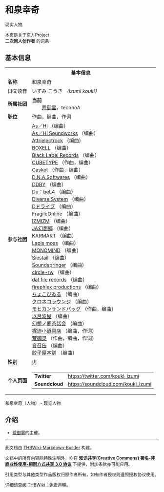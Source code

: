 # 和泉幸奇

<!-- source html: G:\repos\THBWiki-Markdown-Builder\THBWikiMarkdown\Temp\main\7\71\ns0%3A%E5%92%8C%E6%B3%89%E5%B9%B8%E5%A5%87.html -->

现实人物

本页是关于东方Project  
 **二次同人创作者** 的词条
## 基本信息

<table><tbody><tr><th colspan="3">基本信息</th></tr><tr><td class="label"><b>名称</b></td><td> 和泉幸奇 </td></tr><tr><td class="label">日文读音</td><td> いずみ こうき <i>（Izumi kouki）</i> </td></tr><tr><td class="label"><b>所属社团</b></td><td><b>当前</b><div style="margin-left:2em;"><a href="./荒御灵.md" title="荒御灵" unred="">荒御霊</a>，technoA</div></td></tr><tr><td class="label"><b>职位</b></td><td>作曲，编曲，作词</td></tr><tr><td class="label"><b>参与社团</b></td><td><a href="./As／Hi.md" title="As／Hi">As／Hi</a> （编曲）<br><a href="/As%EF%BC%8FHi_Soundworks" title="As／Hi Soundworks">As／Hi Soundworks</a> （编曲）<br><a href="./Attrielectrock.md" title="Attrielectrock">Attrielectrock</a> （编曲）<br><a href="./BOXELL.md" title="BOXELL">BOXELL</a> （编曲）<br><a href="./Black_Label_Records.md" title="Black Label Records">Black Label Records</a> （编曲）<br><a href="./CUBETYPE.md" title="CUBETYPE">CUBETYPE</a> （作曲，编曲）<br><a href="/Casket" title="Casket">Casket</a> （作曲，编曲）<br><a href="./D.N.A.Softwares.md" title="D.N.A.Softwares">D.N.A.Softwares</a> （编曲）<br><a href="./DDBY.md" title="DDBY">DDBY</a> （编曲）<br><a href="./De：beL4.md" title="De：beL4">De：beL4</a> （编曲）<br><a href="./Diverse_System.md" title="Diverse System">Diverse System</a> （编曲）<br><a href="./Dドライブ.md" title="Dドライブ">Dドライブ</a> （编曲）<br><a href="./FragileOnline.md" title="FragileOnline">FragileOnline</a> （编曲）<br><a href="./IZMIZM.md" title="IZMIZM">IZMIZM</a> （编曲）<br><a href="/index.php?title=JA%E5%B9%BB%E6%83%B3%E9%83%B7&amp;action=edit&amp;redlink=1" class="new" title="JA幻想郷（页面不存在）">JA幻想郷</a> （编曲）<br><a href="./KARMART.md" title="KARMART">KARMART</a> （编曲）<br><a href="./Lapis_moss.md" title="Lapis moss">Lapis moss</a> （编曲）<br><a href="./MONOMIND.md" title="MONOMIND">MONOMIND</a> （编曲）<br><a href="./Siestail.md" title="Siestail">Siestail</a> （编曲）<br><a href="/index.php?title=Soundspringer&amp;action=edit&amp;redlink=1" class="new" title="Soundspringer（页面不存在）">Soundspringer</a> （编曲）<br><a href="./circle-rw.md" title="circle-rw">circle-rw</a> （编曲）<br><a href="./dat_file_records.md" title="dat file records">dat file records</a> （编曲）<br><a href="./firephlex_productions.md" title="firephlex productions">firephlex productions</a> （编曲）<br><a href="./ちょこびゐる.md" title="ちょこびゐる">ちょこびゐる</a> （编曲）<br><a href="./クロネコラウンジ.md" title="クロネコラウンジ">クロネコラウンジ</a> （编曲）<br><a href="./モヒカンサンドバッグ.md" title="モヒカンサンドバッグ">モヒカンサンドバッグ</a> （作曲，编曲）<br><a href="./以呂波屋.md" title="以呂波屋">以呂波屋</a> （编曲）<br><a href="/index.php?title=%E5%B9%BB%E6%83%B3%E3%83%8E%E9%83%B7%E8%8C%B6%E8%A9%B1%E4%BC%9A&amp;action=edit&amp;redlink=1" class="new" title="幻想ノ郷茶話会（页面不存在）">幻想ノ郷茶話会</a> （编曲）<br><a href="./梶迫小道具店.md" title="梶迫小道具店">梶迫小道具店</a> （编曲，作词）<br><a href="./荒御灵.md" title="荒御灵">荒御灵</a> （作曲，编曲，作词）<br><a href="./音召缶.md" title="音召缶">音召缶</a> （编曲）<br><a href="./餃子屋本舗.md" title="餃子屋本舗">餃子屋本舗</a> （编曲）</td></tr><tr><td class="label"><b>性别</b></td><td>男</td></tr><tr><td class="label"><b>个人页面</b></td><td><table border="0" cellspacing="0" cellpadding="0"><tbody><tr><td><b>Twitter</b></td><td><a rel="nofollow" class="external free" href="https://twitter.com/kouki_izumi">https://twitter.com/kouki_izumi</a></td></tr><tr><td><b>Soundcloud</b></td><td><a rel="nofollow" class="external free" href="https://soundcloud.com/kouki_izumi">https://soundcloud.com/kouki_izumi</a></td></tr></tbody></table></td></tr></tbody></table>

和泉幸奇（人物） - 现实人物
## 介绍
- [荒御霊](./荒御灵.md)的主催。





---

此文档由 [THBWiki-Markdown-Builder](https://github.com/Delsin-Yu/THBWiki-Markdown-Builder) 构建。

文档中的所有内容除特殊注明外，均在 [**知识共享(Creative Commons) 署名-非商业性使用-相同方式共享 3.0 协议**](https://creativecommons.org/licenses/by-sa/3.0/deed.zh-hans) 下提供，附加条款亦可能应用。

引用类型与其他类型作品版权归原作者所有，如有作者授权则遵照授权协议使用。

详细请查阅 [THBWiki：免责声明](https://thbwiki.cc/THBWiki:%E5%85%8D%E8%B4%A3%E5%A3%B0%E6%98%8E)。

